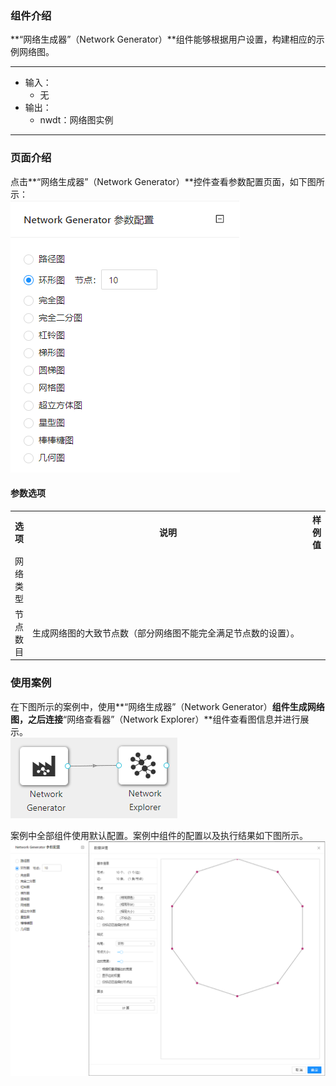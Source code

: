 ### 组件介绍
**“网络生成器”（Network Generator）**组件能够根据用户设置，构建相应的示例网络图。

<hr/>

- 输入：
  - 无
- 输出：
  - nwdt：网络图实例

<hr/>

### 页面介绍
点击**“网络生成器”（Network Generator）**控件查看参数配置页面，如下图所示：  
[ ![](/img/aistudio/io/network-generator/param.png) ](/img/aistudio/io/network-generator/param.png)

#### 参数选项
<table>
  <tr>
    <th>选项</th>
    <th width="650">说明</th>
    <th>样例值</th>
  </tr>
  <tr>
      <td>网络类型</td> 
      <td>
      </td> 
      <td></td>
  </tr>
  <tr>
      <td>节点数目</td> 
      <td>
      生成网络图的大致节点数（部分网络图不能完全满足节点数的设置）。
      </td> 
      <td></td>
  </tr>
</table>

### 使用案例
在下图所示的案例中，使用**“网络生成器”（Network Generator）**组件生成网络图，之后连接**“网络查看器”（Network Explorer）**组件查看图信息并进行展示。  
[ ![](/img/aistudio/io/network-generator/workflow.png) ](/img/aistudio/io/network-generator/workflow.png)

案例中全部组件使用默认配置。案例中组件的配置以及执行结果如下图所示。  
[ ![](/img/aistudio/io/network-generator/workflow-result.png) ](/img/aistudio/io/network-generator/workflow-result.png)